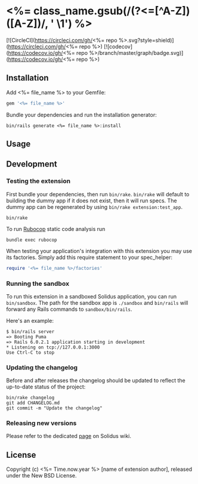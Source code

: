 # <%= class_name.gsub(/(?<=[^A-Z])([A-Z])/, ' \1') %>

[![CircleCI](https://circleci.com/gh/<%= repo %>.svg?style=shield)](https://circleci.com/gh/<%= repo %>)
[![codecov](https://codecov.io/gh/<%= repo %>/branch/master/graph/badge.svg)](https://codecov.io/gh/<%= repo %>)

<!-- Explain what your extension does. -->

## Installation

Add <%= file_name %> to your Gemfile:

```ruby
gem '<%= file_name %>'
```

Bundle your dependencies and run the installation generator:

```shell
bin/rails generate <%= file_name %>:install
```

## Usage

<!-- Explain how to use your extension once it's been installed. -->

## Development

### Testing the extension

First bundle your dependencies, then run `bin/rake`. `bin/rake` will default to building the dummy
app if it does not exist, then it will run specs. The dummy app can be regenerated by using
`bin/rake extension:test_app`.

```shell
bin/rake
```

To run [Rubocop](https://github.com/bbatsov/rubocop) static code analysis run

```shell
bundle exec rubocop
```

When testing your application's integration with this extension you may use its factories.
Simply add this require statement to your spec_helper:

```ruby
require '<%= file_name %>/factories'
```

### Running the sandbox

To run this extension in a sandboxed Solidus application, you can run `bin/sandbox`. The path for
the sandbox app is `./sandbox` and `bin/rails` will forward any Rails commands to
`sandbox/bin/rails`.

Here's an example:

```
$ bin/rails server
=> Booting Puma
=> Rails 6.0.2.1 application starting in development
* Listening on tcp://127.0.0.1:3000
Use Ctrl-C to stop
```

### Updating the changelog

Before and after releases the changelog should be updated to reflect the up-to-date status of
the project:

```shell
bin/rake changelog
git add CHANGELOG.md
git commit -m "Update the changelog"
```

### Releasing new versions

Please refer to the dedicated [page](https://github.com/solidusio/solidus/wiki/How-to-release-extensions) on Solidus wiki.

## License

Copyright (c) <%= Time.now.year %> [name of extension author], released under the New BSD License.
